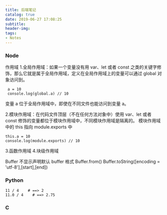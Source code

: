 ```yaml
---
title: 后端笔记
catalog: true
date: 2019-06-27 17:08:25
subtitle:
header-img:
tags:
- Notes
---
```


### Node

作用域 1.全局作用域：如果一个变量没有用 var、let 或者 const 之类的关键字修饰，那么它就是属于全局作用域，定义在全局作用域上的变量可以通过 global 对象访问到。

     a = 10
     console.log(global.a) // 10

变量 a 位于全局作用域中，即使在不同文件也能访问到变量 a。

2.模块作用域：在代码文件顶层（不在任何方法对象中）使用 var、let 或者 const 修饰的变量都位于模块作用域中，不同模块作用域是隔离的。
模块作用域中的 this 指向 module.exports 中

    this.a = 10
    console.log(module.exports) // 10

3.函数作用域 4.块级作用域

Buffer
不显示声明默认 buffer 格式
Buffer.from()
Buffer.toString([encoding = 'utf-8'],[start],[end])

### Python

    11 / 4    # ==> 2
    11.0 / 4    # ==> 2.75

### C
